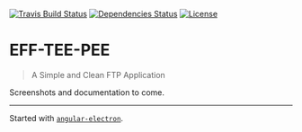 [![Travis Build Status][build-badge]][build]
[![Dependencies Status][dependencyci-badge]][dependencyci]
[![License][license-badge]](LICENSE.md)
<!-- [![Watch on GitHub][github-watch-badge]][github-watch]
[![Star on GitHub][github-star-badge]][github-star]
[![Tweet][twitter-badge]][twitter] -->

# EFF-TEE-PEE

> A Simple and Clean FTP Application

Screenshots and documentation to come.

---
Started with [`angular-electron`](https://github.com/MarkRabey/angular-electron).

[build-badge]: https://img.shields.io/travis/MarkRabey/eff-tee-pee.svg?style=flat-square
[build]: https://travis-ci.org/MarkRabey/eff-tee-pee.svg?branch=master
[dependencyci-badge]: https://dependencyci.com/github/MarkRabey/eff-tee-pee/badge
[dependencyci]: https://dependencyci.com/github/MarkRabey/eff-tee-pee
[license-badge]: https://img.shields.io/github/license/mashape/apistatus.svg?style=flat-square
[license]: https://github.com/MarkRabey/eff-tee-pee/blob/master/LICENSE.md
[github-watch-badge]: https://img.shields.io/github/watchers/MarkRabey/eff-tee-pee.svg?style=flat-square
[github-watch]: https://github.com/MarkRabey/eff-tee-pee/watchers
[github-star-badge]: https://img.shields.io/github/stars/MarkRabey/eff-tee-pee.svg?style=flat-square
[github-star]: https://github.com/MarkRabey/eff-tee-pee/stargazers
[twitter]: https://twitter.com/intent/tweet?text=Check%20out%20eff-tee-pee!%20https://github.com/MarkRabey/eff-tee-pee%20%F0%9F%91%8D
[twitter-badge]: https://img.shields.io/twitter/url/https/github.com/MarkRabey/eff-tee-pee.svg?style=flat-square
